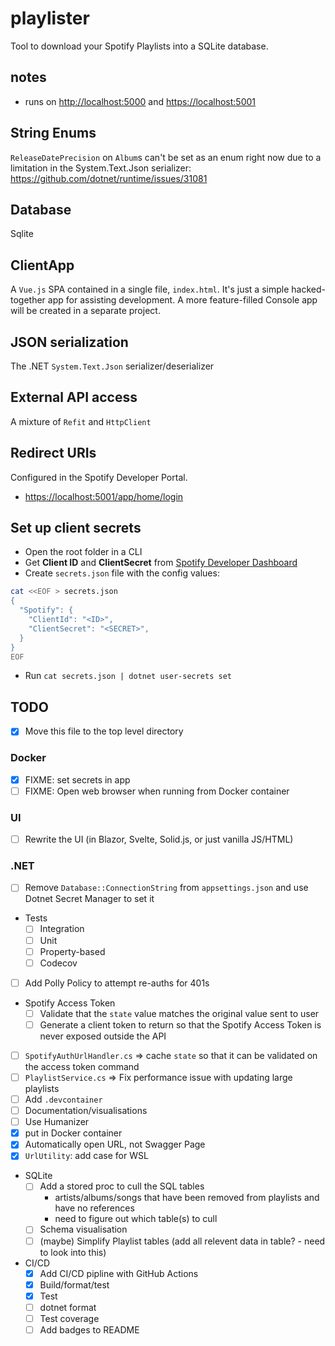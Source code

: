 # playlister

Tool to download your Spotify Playlists into a SQLite database.

## notes

- runs on <http://localhost:5000> and <https://localhost:5001>

## String Enums

`ReleaseDatePrecision` on `Album`s can't be set as an enum right now due to a limitation in the System.Text.Json
serializer: <https://github.com/dotnet/runtime/issues/31081>

## Database

Sqlite

## ClientApp

A `Vue.js` SPA contained in a single file, `index.html`. It's just a simple hacked-together app for assisting
development. A more feature-filled Console app will be created in a separate project.

## JSON serialization

The .NET `System.Text.Json` serializer/deserializer

## External API access

A mixture of `Refit` and `HttpClient`

## Redirect URIs

Configured in the Spotify Developer Portal.

- <https://localhost:5001/app/home/login>

## Set up client secrets

- Open the root folder in a CLI
- Get **Client ID** and **ClientSecret** from [Spotify Developer Dashboard](https://developer.spotify.com/dashboard)
- Create `secrets.json` file with the config values:

```bash
cat <<EOF > secrets.json
{
  "Spotify": {
    "ClientId": "<ID>",
    "ClientSecret": "<SECRET>",
  }
}
EOF
```

- Run `cat secrets.json | dotnet user-secrets set`

## TODO

- [x] Move this file to the top level directory

### Docker

- [x] FIXME: set secrets in app
- [ ] FIXME: Open web browser when running from Docker container

### UI

- [ ] Rewrite the UI (in Blazor, Svelte, Solid.js, or just vanilla JS/HTML)

### .NET

- [ ] Remove `Database::ConnectionString` from `appsettings.json` and use Dotnet Secret Manager to set it
- Tests
  - [ ] Integration
  - [ ] Unit
  - [ ] Property-based
  - [ ] Codecov
- [ ] Add Polly Policy to attempt re-auths for 401s
- Spotify Access Token
  - [ ] Validate that the `state` value matches the original value sent to user
  - [ ] Generate a client token to return so that the Spotify Access Token is never exposed outside the API
- [ ] `SpotifyAuthUrlHandler.cs` => cache `state` so that it can be validated on the access token command
- [ ] `PlaylistService.cs` => Fix performance issue with updating large playlists
- [ ] Add `.devcontainer`
- [ ] Documentation/visualisations
- [ ] Use Humanizer
- [x] put in Docker container
- [x] Automatically open URL, not Swagger Page
- [x] `UrlUtility`: add case for WSL
- SQLite
  - [ ] Add a stored proc to cull the SQL tables
    - artists/albums/songs that have been removed from playlists and have no references
    - need to figure out which table(s) to cull
  - [ ] Schema visualisation
  - [ ] (maybe) Simplify Playlist tables (add all relevent data in table? - need to look into this)
- CI/CD
  - [x] Add CI/CD pipline with GitHub Actions
  - [x] Build/format/test
  - [x] Test
  - [ ] dotnet format
  - [ ] Test coverage
  - [ ] Add badges to README
